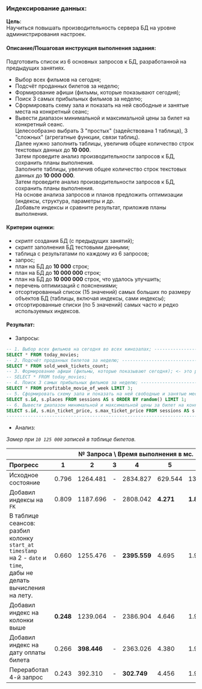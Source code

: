 ### Индексирование данных:
**Цель**:  
Научиться повышать производительность сервера БД на уровне администрирования настроек.

#### Описание/Пошаговая инструкция выполнения задания:
Подготовить список из 6 основных запросов к БД, разработанной на предыдущих занятиях.

- Выбор всех фильмов на сегодня;
- Подсчёт проданных билетов за неделю;
- Формирование афиши (фильмы, которые показывают сегодня);
- Поиск 3 самых прибыльных фильмов за неделю;
- Сформировать схему зала и показать на ней свободные и занятые места на конкретный сеанс;
- Вывести диапазон минимальной и максимальной цены за билет на конкретный сеанс.  
  Целесообразно выбрать 3 "простых" (задействована 1 таблица), 3 "сложных" (агрегатные функции, связи таблиц).  
  Далее нужно заполнить таблицы, увеличив общее количество строк текстовых данных до **10 000**.  
  Затем проведите анализ производительности запросов к БД, сохранить планы выполнения.  
  Заполните таблицы, увеличив общее количество строк текстовых данных до **10 000 000**.  
  Затем проведите анализ производительности запросов к БД, сохранить планы выполнения.  
  На основе анализа запросов и планов предложить оптимизации (индексы, структура, параметры и др.  
  Добавьте индексы и сравните результат, приложив планы выполнения.

#### Критерии оценки:
- скрипт создания БД (с предыдущих занятий);
- скрипт заполнения БД тестовыми данными;
- таблица с результатами по каждому из 6 запросов;
- запрос;
- план на БД до **10 000** строк;
- план на БД до **10 000 000** строк;
- план на БД до **10 000 000** строк, что удалось улучшить;
- перечень оптимизаций с пояснениями;
- отсортированный список (15 значений) самых больших по размеру объектов БД (таблицы, включая индексы, сами индексы);
- отсортированные списки (по 5 значений) самых часто и редко используемых индексов.

#### Результат:
- Запросы:
```sql
-- 1. Выбор всех фильмов на сегодня во всех кинозалах; -----------------------------------------------------------------
SELECT * FROM today_movies;
-- 2. Подсчёт проданных билетов за неделю; -----------------------------------------------------------------------------
SELECT * FROM sold_week_tickets_count;
-- 3. Формирование афиши (фильмы, которые показывают сегодня); <- это реализация 1 пункта. -----------------------------
-- SELECT * FROM today_movies;
-- 4. Поиск 3 самых прибыльных фильмов за неделю; ----------------------------------------------------------------------
SELECT * FROM profitable_movie_of_week LIMIT 3;
-- 5. Сформировать схему зала и показать на ней свободные и занятые места на конкретный сеанс; -------------------------
SELECT s.id, s.places FROM sessions AS s ORDER BY random() LIMIT 1;
-- 6. Вывести диапазон минимальной и максимальной цены за билет на конкретный сеанс. -----------------------------------
SELECT s.id, s.min_ticket_price, s.max_ticket_price FROM sessions AS s ORDER BY random() LIMIT 1;
------------------------------------------------------------------------------------------------------------------------
```

- Анализ:

<i>Замер при `10 125 000` записей в таблице билетов.</i>

<table>
    <thead>
        <tr>
            <th colspan="1"></th>
            <th style="border: 0px 1px 1px 0px" colspan="6">№ Запроса \ Время выполнения в мс.</th>
        </tr>
        <tr>
            <th align="left">Прогресс</th>
            <th>1</th>
            <th>2</th>
            <th>3</th>
            <th>4</th>
            <th>5</th>
            <th>6</th>
        </tr>
    </thead>
    <tbody>
        <tr>
            <td>Исходное состояние</td>
            <td>0.796</td>
            <td>1264.481</td>
            <td>-</td>
            <td>2834.827</td>
            <td>629.544</td>
            <td>1372.753</td>
        </tr>
        <tr>
            <td>Добавил индексы на <code>FK</code></td>
            <td>0.809</td>
            <td>1187.696</td>
            <td>-</td>
            <td>2808.042</td>
            <td><b>4.271</b></td>
            <td><b>1.840</b></td>
        </tr>
        <tr>
            <td>В таблице сеансов: <br>разбил колонку <code>start_at timestamp</code><br> на 2 - <code>date</code> и 
<code>time</code>,
<br> дабы не 
делать 
вычисления 
на лету.</td>
            <td>0.660</td>
            <td>1255.476</td>
            <td>-</td>
            <td><b>2395.559</b></td>
            <td>4.695</td>
            <td>1.922</td>
        </tr>
        <tr>
            <td>Добавил индекс на колонки выше</td>
            <td><b>0.248</b></td>
            <td>1239.064</td>
            <td>-</td>
            <td>2386.904</td>
            <td>4.646</td>
            <td>1.915</td>
        </tr>
        <tr>
            <td>Добавил индекс на дату оплаты билета</td>
            <td>0.266</td>
            <td><b>398.446</b></td>
            <td>-</td>
            <td>2363.026</td>
            <td>4.380</td>
            <td>1.943</td>
        </tr>
        <tr>
            <td>Переработал 4-й запрос</td>
            <td>0.243</td>
            <td>392.310</td>
            <td>-</td>
            <td><b>302.749</b></td>
            <td>4.456</td>
            <td>1.945</td>
        </tr>
    </tbody>
</table>


